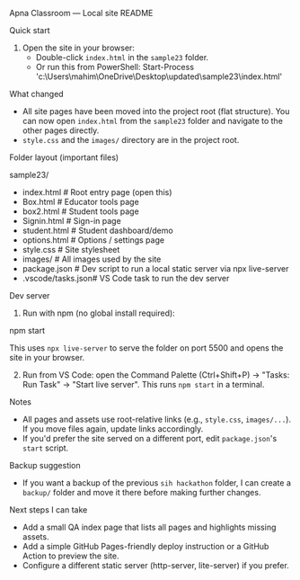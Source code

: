 Apna Classroom — Local site README

Quick start

1. Open the site in your browser:
   - Double-click `index.html` in the `sample23` folder.
   - Or run this from PowerShell:
     Start-Process 'c:\Users\mahim\OneDrive\Desktop\updated\sample23\index.html'

What changed

- All site pages have been moved into the project root (flat structure). You can now open `index.html` from the `sample23` folder and navigate to the other pages directly.
- `style.css` and the `images/` directory are in the project root.

Folder layout (important files)

sample23/
- index.html        # Root entry page (open this)
- Box.html          # Educator tools page
- box2.html         # Student tools page
- Signin.html       # Sign-in page
- student.html      # Student dashboard/demo
- options.html      # Options / settings page
- style.css         # Site stylesheet
- images/           # All images used by the site
- package.json      # Dev script to run a local static server via npx live-server
- .vscode/tasks.json# VS Code task to run the dev server

Dev server

1) Run with npm (no global install required):

  npm start

  This uses `npx live-server` to serve the folder on port 5500 and opens the site in your browser.

2) Run from VS Code: open the Command Palette (Ctrl+Shift+P) -> "Tasks: Run Task" -> "Start live server". This runs `npm start` in a terminal.

Notes

- All pages and assets use root-relative links (e.g., `style.css`, `images/...`). If you move files again, update links accordingly.
- If you'd prefer the site served on a different port, edit `package.json`'s `start` script.

Backup suggestion

- If you want a backup of the previous `sih hackathon` folder, I can create a `backup/` folder and move it there before making further changes.

Next steps I can take

- Add a small QA index page that lists all pages and highlights missing assets.
- Add a simple GitHub Pages-friendly deploy instruction or a GitHub Action to preview the site.
- Configure a different static server (http-server, lite-server) if you prefer.
